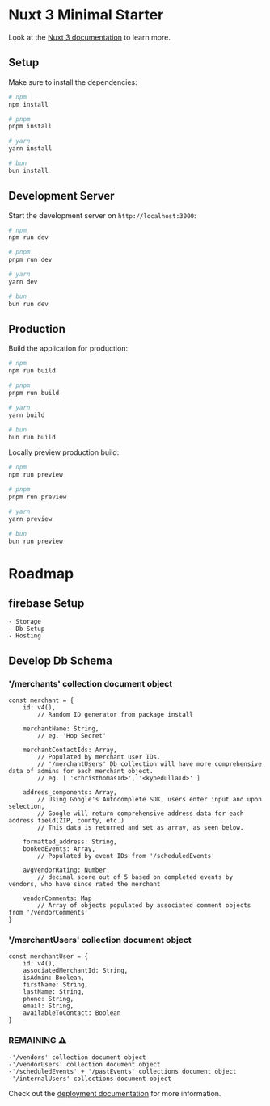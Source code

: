 # Nuxt 3 Minimal Starter

Look at the [Nuxt 3 documentation](https://nuxt.com/docs/getting-started/introduction) to learn more.

## Setup

Make sure to install the dependencies:

```bash
# npm
npm install

# pnpm
pnpm install

# yarn
yarn install

# bun
bun install
```

## Development Server

Start the development server on `http://localhost:3000`:

```bash
# npm
npm run dev

# pnpm
pnpm run dev

# yarn
yarn dev

# bun
bun run dev
```

## Production

Build the application for production:

```bash
# npm
npm run build

# pnpm
pnpm run build

# yarn
yarn build

# bun
bun run build
```

Locally preview production build:

```bash
# npm
npm run preview

# pnpm
pnpm run preview

# yarn
yarn preview

# bun
bun run preview
```

# Roadmap
## firebase Setup
    - Storage
    - Db Setup
    - Hosting
## Develop Db Schema
### '/merchants' collection document object
```
const merchant = {
    id: v4(),
        // Random ID generator from package install

    merchantName: String,
        // eg. 'Hop Secret'

    merchantContactIds: Array,
        // Populated by merchant user IDs.
        // '/merchantUsers' Db collection will have more comprehensive data of admins for each merchant object.
        // eg. [ '<christhomasId>', '<kypedullaId>' ]

    address_components: Array,
        // Using Google's Autocomplete SDK, users enter input and upon selection,
        // Google will return comprehensive address data for each address field(ZIP, county, etc.)
        // This data is returned and set as array, as seen below.

    formatted_address: String,
    bookedEvents: Array,
        // Populated by event IDs from '/scheduledEvents'

    avgVendorRating: Number,
        // decimal score out of 5 based on completed events by vendors, who have since rated the merchant

    vendorComments: Map
        // Array of objects populated by associated comment objects from '/vendorComments'
}
```
### '/merchantUsers' collection document object
```
const merchantUser = {
    id: v4(),
    associatedMerchantId: String,
    isAdmin: Boolean,
    firstName: String,
    lastName: String,
    phone: String,
    email: String,
    availableToContact: Boolean
}
```
### REMAINING ⚠️
    -'/vendors' collection document object
    -'/vendorUsers' collection document object
    -'/scheduledEvents' + '/pastEvents' collections document object
    -'/internalUsers' collections document object

Check out the [deployment documentation](https://nuxt.com/docs/getting-started/deployment) for more information.

